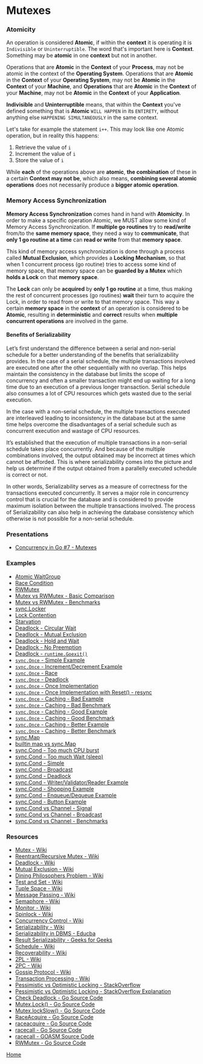 # Mutexes

### Atomicity

An operation is considered **Atomic**, if within the **context** it is operating it is `Indivisible` or `Uninterruptible`.
The word that's important here is **Context**. Something may be **atomic** in one **context** but not in another.

Operations that are **Atomic** in the **Context** of your **Process**, may not be atomic in the context of the **Operating System**.
Operations that are **Atomic** in the **Context** of your **Operating System**, may not be **Atomic** in the **Context** of your **Machine**,
and **Operations** that are **Atomic** in the **Context** of your **Machine**, may not be **Atomic** in the **Context** of your **Application**.

**Indivisible** and **Uninterruptible** means, that within the **Context** you've defined something that is **Atomic**
`WILL HAPPEN` in its `ENTIRETY`, without anything else `HAPPENING SIMULTANEOUSLY` in the same context.

Let's take for example the statement `i++`. This may look like one Atomic operation, but in reality this happens:

1. Retrieve the value of `i`
2. Increment the value of `i`
3. Store the value of `i`

While **each** of the operations above are **atomic**, **the combination** of these in a certain **Context may not be**,
which also means, **combining several atomic operations** does not necessarily produce a **bigger atomic operation**.

### Memory Access Synchronization

**Memory Access Synchronization** comes hand in hand with **Atomicity**. In order to make a specific operation Atomic,
we MUST allow some kind of Memory Access Synchronization. If **multiple go routines** try to **read/write** from/to the **same
memory space**, they need a way to **communicate**, that **only 1 go routine at a time** can **read or write** from that **memory space**.

This kind of memory access synchronization is done through a process called **Mutual Exclusion**, which provides a **Locking
Mechanism**, so that when 1 concurrent process (go routine) tries to access some kind of memory space, that memory space
can be **guarded by a Mutex** which **holds a Lock** on that **memory space**.

The **Lock** can only be **acquired** by **only 1 go routine** at a time, thus making the rest of concurrent processes (go routines)
**wait** their turn to acquire the Lock, in order to read from or write to that memory space. This way a certain **memory
space** in the **context** of an operation is considered to be **Atomic**, resulting in **deterministic** and **correct** results when
**multiple concurrent operations** are involved in the game.

#### Benefits of Serializability

Let’s first understand the difference between a serial and non-serial schedule for a better understanding of the benefits
that serializability provides. In the case of a serial schedule, the multiple transactions involved are executed one
after the other sequentially with no overlap. This helps maintain the consistency in the database but limits the scope
of concurrency and often a smaller transaction might end up waiting for a long time due to an execution of a previous
longer transaction. Serial schedule also consumes a lot of CPU resources which gets wasted due to the serial execution.

In the case with a non-serial schedule, the multiple transactions executed are interleaved leading to inconsistency in
the database but at the same time helps overcome the disadvantages of a serial schedule such as concurrent execution
and wastage of CPU resources.

It’s established that the execution of multiple transactions in a non-serial schedule takes place concurrently.
And because of the multiple combinations involved, the output obtained may be incorrect at times which cannot be afforded.
This is where serializability comes into the picture and help us determine if the output obtained from a parallelly
executed schedule is correct or not.

In other words, Serializability serves as a measure of correctness for the transactions executed concurrently.
It serves a major role in concurrency control that is crucial for the database and is considered to provide
maximum isolation between the multiple transactions involved. The process of Serializability can also help in achieving
the database consistency which otherwise is not possible for a non-serial schedule.

### Presentations

- [Concurrency in Go #7 - Mutexes](https://github.com/golang-basics/concurrency/raw/master/presentations/7_mutexes)

### Examples

- [Atomic WaitGroup](https://github.com/golang-basics/concurrency/blob/master/mutexes/atomic-waitgroup/main.go)
- [Race Condition](https://github.com/golang-basics/concurrency/blob/master/mutexes/race-condition/main.go)
- [RWMutex](https://github.com/golang-basics/concurrency/blob/master/mutexes/read-write/main.go)
- [Mutex vs RWMutex - Basic Comparison](https://github.com/golang-basics/concurrency/blob/master/mutexes/mutex-vs-rwmutex/basic/main.go)
- [Mutex vs RWMutex - Benchmarks](https://github.com/golang-basics/concurrency/blob/master/mutexes/mutex-vs-rwmutex/benchmarks/mutex_vs_rwmutex_test.go)
- [sync.Locker](https://github.com/golang-basics/concurrency/blob/master/mutexes/mutex-vs-rwmutex/synclocker/main.go)
- [Lock Contention](https://github.com/golang-basics/concurrency/blob/master/mutexes/lock-contention/main.go)
- [Starvation](https://github.com/golang-basics/concurrency/blob/master/mutexes/starvation/main.go)
- [Deadlock - Circular Wait](https://github.com/golang-basics/concurrency/blob/master/mutexes/deadlocks/circular-wait/main.go)
- [Deadlock - Mutual Exclusion](https://github.com/golang-basics/concurrency/blob/master/mutexes/deadlocks/mutual-exclusion/main.go)
- [Deadlock - Hold and Wait](https://github.com/golang-basics/concurrency/blob/master/mutexes/deadlocks/hold-and-wait/main.go)
- [Deadlock - No Preemption](https://github.com/golang-basics/concurrency/blob/master/mutexes/deadlocks/no-preemption/main.go)
- [Deadlock - `runtime.Goexit()`](https://github.com/golang-basics/concurrency/blob/master/mutexes/deadlocks/goexit/main.go)
- [`sync.Once` - Simple Example](https://github.com/golang-basics/concurrency/blob/master/mutexes/once/simple/main.go)
- [`sync.Once` - Increment/Decrement Example](https://github.com/golang-basics/concurrency/blob/master/mutexes/once/inc-dec/main.go)
- [`sync.Once` - Race](https://github.com/golang-basics/concurrency/blob/master/mutexes/once/race/main.go)
- [`sync.Once` - Deadlock](https://github.com/golang-basics/concurrency/blob/master/mutexes/once/deadlock/main.go)
- [`sync.Once` - Once Implementation](https://github.com/golang-basics/concurrency/blob/master/mutexes/once/once-implementation/main.go)
- [`sync.Once` - Once Implementation with Reset() - resync](https://github.com/golang-basics/concurrency/blob/master/mutexes/once/resync/main.go)
- [`sync.Once` - Caching - Bad Example](https://github.com/golang-basics/concurrency/blob/master/mutexes/once/caching/bad/main.go)
- [`sync.Once` - Caching - Bad Benchmark](https://github.com/golang-basics/concurrency/blob/master/mutexes/once/caching/bad/bad_test.go)
- [`sync.Once` - Caching - Good Example](https://github.com/golang-basics/concurrency/blob/master/mutexes/once/caching/good/main.go)
- [`sync.Once` - Caching - Good Benchmark](https://github.com/golang-basics/concurrency/blob/master/mutexes/once/caching/good/good_test.go)
- [`sync.Once` - Caching - Better Example](https://github.com/golang-basics/concurrency/blob/master/mutexes/once/caching/better/main.go)
- [`sync.Once` - Caching - Better Benchmark](https://github.com/golang-basics/concurrency/blob/master/mutexes/once/caching/better/better_test.go)
- [sync.Map](https://github.com/golang-basics/concurrency/blob/master/mutexes/syncmap/main.go)
- [builtin map vs sync.Map](https://github.com/golang-basics/concurrency/blob/master/mutexes/builtinmap-vs-syncmap/builtinmap_vs_syncmap_test.go)
- [sync.Cond - Too much CPU burst](https://github.com/golang-basics/concurrency/blob/master/mutexes/cond/too-much-cpu/main.go)
- [sync.Cond - Too much Wait (sleep)](https://github.com/golang-basics/concurrency/blob/master/mutexes/cond/too-much-cpu/main.go)
- [sync.Cond - Simple](https://github.com/golang-basics/concurrency/blob/master/mutexes/cond/simple/main.go)
- [sync.Cond - Broadcast](https://github.com/golang-basics/concurrency/blob/master/mutexes/cond/broadcast/main.go)
- [sync.Cond - Deadlock](https://github.com/golang-basics/concurrency/blob/master/mutexes/cond/deadlock/main.go)
- [sync.Cond - Writer/Validator/Reader Example](https://github.com/golang-basics/concurrency/blob/master/mutexes/cond/writer-validator-reader/main.go)
- [sync.Cond - Shopping Example](https://github.com/golang-basics/concurrency/blob/master/mutexes/cond/shopping/main.go)
- [sync.Cond - Enqueue/Dequeue Example](https://github.com/golang-basics/concurrency/blob/master/mutexes/cond/enqueue-dequeue/main.go)
- [sync.Cond - Button Example](https://github.com/golang-basics/concurrency/blob/master/mutexes/cond/enqueue-dequeue/main.go)
- [sync.Cond vs Channel - Signal](https://github.com/golang-basics/concurrency/blob/master/mutexes/cond/cond-vs-channel/signal/main.go)
- [sync.Cond vs Channel - Broadcast](https://github.com/golang-basics/concurrency/blob/master/mutexes/cond/cond-vs-channel/broadcast/main.go)
- [sync.Cond vs Channel - Benchmarks](https://github.com/golang-basics/concurrency/blob/master/mutexes/cond/cond-vs-channel/benchmarks/cond_vs_channel_test.go)

### Resources

- [Mutex - Wiki](https://en.wikipedia.org/wiki/Mutual_exclusion)
- [Reentrant/Recursive Mutex - Wiki](https://en.wikipedia.org/wiki/Reentrant_mutex)
- [Deadlock - Wiki](https://en.wikipedia.org/wiki/Deadlock)
- [Mutual Exclusion - Wiki](https://en.wikipedia.org/wiki/Mutual_exclusion)
- [Dining Philosophers Problem - Wiki](https://en.wikipedia.org/wiki/Dining_philosophers_problem)
- [Test and Set - Wiki](https://en.wikipedia.org/wiki/Test-and-set)
- [Tuple Space - Wiki](https://en.wikipedia.org/wiki/Tuple_space)
- [Message Passing - Wiki](https://en.wikipedia.org/wiki/Message_passing)
- [Semaphore - Wiki](https://en.wikipedia.org/wiki/Semaphore_(programming))
- [Monitor - Wiki](https://en.wikipedia.org/wiki/Monitor_(synchronization))
- [Spinlock - Wiki](https://en.wikipedia.org/wiki/Spinlock)
- [Concurrency Control - Wiki](https://en.wikipedia.org/wiki/Concurrency_control)
- [Serializability - Wiki](https://en.wikipedia.org/wiki/Serializability)
- [Serializability in DBMS - Educba](https://www.educba.com/serializability-in-dbms/)
- [Result Serializability - Geeks for Geeks](https://www.geeksforgeeks.org/result-serializability-in-dbms/)
- [Schedule - Wiki](https://en.wikipedia.org/wiki/Schedule_(computer_science))
- [Recoverability - Wiki](https://en.wikipedia.org/wiki/Schedule_(computer_science)#Recoverable)
- [2PL - Wiki](https://en.wikipedia.org/wiki/Two-phase_locking)
- [2PC - Wiki](https://en.wikipedia.org/wiki/Two-phase_commit_protocol)
- [Gossip Protocol - Wiki](https://en.wikipedia.org/wiki/Gossip_protocol)
- [Transaction Processing - Wiki](https://en.wikipedia.org/wiki/Transaction_processing)
- [Pessimistic vs Optimistic Locking - StackOverflow](https://stackoverflow.com/questions/129329/optimistic-vs-pessimistic-locking)
- [Pessimistic vs Optimistic Locking - StackOverflow Explanation](https://stackoverflow.com/a/58952004)
- [Check Deadlock - Go Source Code](https://github.com/golang/go/blob/master/src/runtime/proc.go#L5122-L5221)
- [Mutex.Lock() - Go Source Code](https://github.com/golang/go/blob/master/src/sync/mutex.go#L76)
- [Mutex.lockSlow() - Go Source Code](https://github.com/golang/go/blob/master/src/sync/mutex.go#L108:17)
- [RaceAcquire - Go Source Code](https://github.com/golang/go/blob/master/src/runtime/race.go#L37)
- [raceacquire - Go Source Code](https://github.com/golang/go/blob/master/src/runtime/race.go#L515)
- [racecall - Go Source Code](https://github.com/golang/go/blob/master/src/runtime/race.go#L348)
- [racecall - GOASM Source Code](https://github.com/golang/go/blob/master/src/runtime/race_amd64.s#L384)
- [RWMutex - Go Source Code](https://github.com/golang/go/blob/master/src/sync/rwmutex.go#L28)

[Home](https://github.com/golang-basics/concurrency)
